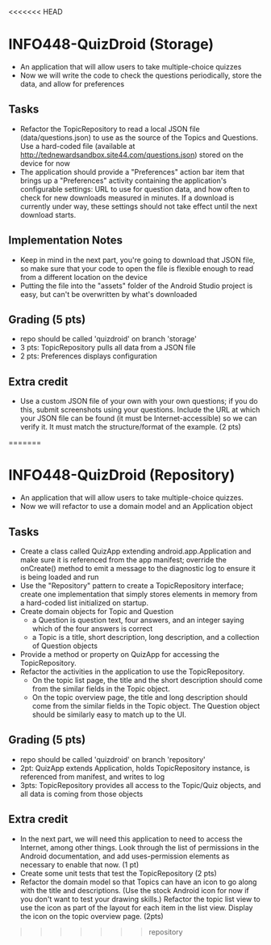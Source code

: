 <<<<<<< HEAD
# INFO448-QuizDroid (Storage)
* An application that will allow users to take multiple-choice quizzes
* Now we will write the code to check the questions periodically, store the data, and allow for preferences

## Tasks
* Refactor the TopicRepository to read a local JSON file (data/questions.json) to use as the source of the Topics and Questions. Use a hard-coded file (available at http://tednewardsandbox.site44.com/questions.json) stored on the device for now
* The application should provide a "Preferences" action bar item that brings up a "Preferences" activity containing the application's configurable settings: URL to use for question data, and how often to check for new downloads measured in minutes. If a download is currently under way, these settings should not take effect until the next download starts.

## Implementation Notes
* Keep in mind in the next part, you're going to download that JSON file, so make sure that your code to open the file is flexible enough to read from a different location on the device
* Putting the file into the "assets" folder of the Android Studio project is easy, but can't be overwritten by what's downloaded

## Grading (5 pts)
* repo should be called 'quizdroid' on branch 'storage'
* 3 pts: TopicRepository pulls all data from a JSON file
* 2 pts: Preferences displays configuration

## Extra credit
* Use a custom JSON file of your own with your own questions; if you do this, submit screenshots using your questions. Include the URL at which your JSON file can be found (it must be Internet-accessible) so we can verify it. It must match the structure/format of the example. (2 pts)


=======
# INFO448-QuizDroid (Repository)
* An application that will allow users to take multiple-choice quizzes.
* Now we will refactor to use a domain model and an Application object

## Tasks
* Create a class called QuizApp extending android.app.Application and make sure it is referenced from the app manifest; override the onCreate() method to emit a message to the diagnostic log to ensure it is being loaded and run
* Use the "Repository" pattern to create a TopicRepository interface; create one implementation that simply stores elements in memory from a hard-coded list initialized on startup.
* Create domain objects for Topic and Question
  * a Question is question text, four answers, and an integer saying which of the four answers is correct
  * a Topic is a title, short description, long description, and a collection of Question objects
* Provide a method or property on QuizApp for accessing the TopicRepository.
* Refactor the activities in the application to use the TopicRepository.
  * On the topic list page, the title and the short description should come from the similar fields in the Topic object.
  * On the topic overview page, the title and long description should come from the similar fields in the Topic object. The Question object should be similarly easy to match up to the UI.

## Grading (5 pts)
* repo should be called 'quizdroid' on branch 'repository'
* 2pt: QuizApp extends Application, holds TopicRepository instance, is referenced from manifest, and writes to log
* 3pts: TopicRepository provides all access to the Topic/Quiz objects, and all data is coming from those objects

## Extra credit
* In the next part, we will need this application to need to access the Internet, among other things. Look through the list of permissions in the Android documentation, and add uses-permission elements as necessary to enable that now. (1 pt)
* Create some unit tests that test the TopicRepository (2 pts)
* Refactor the domain model so that Topics can have an icon to go along with the title and descriptions. (Use the stock Android icon for now if you don't want to test your drawing skills.) Refactor the topic list view to use the icon as part of the layout for each item in the list view. Display the icon on the topic overview page. (2pts)
>>>>>>> repository

